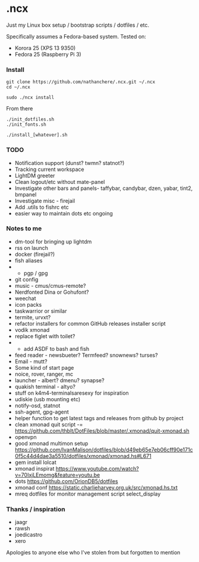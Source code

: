 # .ncx

Just my Linux box setup / bootstrap scripts / dotfiles / etc.

Specifically assumes a Fedora-based system. Tested on:

* Korora 25 (XPS 13 9350)
* Fedora 25 (Raspberry Pi 3)

### Install

    git clone https://github.com/nathanchere/.ncx.git ~/.ncx
    cd ~/.ncx

    sudo ./ncx install

From there

    ./init_dotfiles.sh
    ./init_fonts.sh

    ./install_[whatever].sh

### TODO

* Notification support (dunst? twmn? statnot?)
* Tracking current workspace
* LightDM greeter
* Clean logout/etc without mate-panel
* Investigate other bars and panels- taffybar, candybar, dzen, yabar, tint2, bmpanel
* Investigate misc - firejail
* Add .utils to fishrc etc
* easier way to maintain dots etc ongoing

### Notes to me

* dm-tool for bringing up lightdm
* rss on launch
* docker (firejail?)
* fish aliases
* * pgp / gpg
* git config
* music - cmus/cmus-remote?
* Nerdfonted Dina or Gohufont?
* weechat
* icon packs
* taskwarrior or similar
* termite, urvxt?
* refactor installers for common GitHub releases installer script
* vodik xmonad
* replace figlet with toilet?
* * add ASDF to bash and fish
* feed reader - newsbueter? Termfeed? snownews? turses?
* Email - mutt?
* Some kind of start page
* noice, rover, ranger, mc
* launcher - albert? dmenu? synapse?
* quakish terminal - altyo?
* stuff on k4m4-terminalsaresexy for inspiration
* udiskie (usb mounting etc)
* notify-osd, statnot
* ssh-agent, gpg-agent
* helper function to get latest tags and releases from github by project
* clean xmonad quit script -= https://github.com/thblt/DotFiles/blob/master/.xmonad/quit-xmonad.sh
* openvpn
* good xmonad multimon setup https://github.com/IvanMalison/dotfiles/blob/d49eb65e7eb06cff90e171c0f5c44d4dae3a5510/dotfiles/xmonad/xmonad.hs#L671
* gem install lolcat
* xmonad inspirat https://www.youtube.com/watch?v=70IxjLEmomg&feature=youtu.be
* dots https://github.com/OrionDB5/dotfiles
* xmonad conf https://static.charlieharvey.org.uk/src/xmonad.hs.txt
* mreq dotfiles for monitor management script select_display

### Thanks / inspiration

* jaagr
* rawsh
* joedicastro
* xero

Apologies to anyone else who I've stolen from but forgotten to mention
